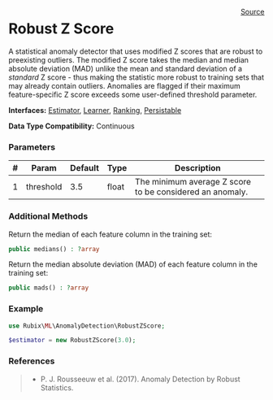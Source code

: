 <span style="float:right;"><a href="https://github.com/RubixML/RubixML/blob/master/src/AnomalyDetectors/RobustZScore.php">Source</a></span>

# Robust Z Score
A statistical anomaly detector that uses modified Z scores that are robust to preexisting outliers. The modified Z score takes the median and median absolute deviation (MAD) unlike the mean and standard deviation of a *standard* Z score - thus making the statistic more robust to training sets that may already contain outliers. Anomalies are flagged if their maximum feature-specific Z score exceeds some user-defined threshold parameter.

**Interfaces:** [Estimator](../estimator.md), [Learner](../learner.md), [Ranking](api.md#ranking), [Persistable](../persistable.md)

**Data Type Compatibility:** Continuous

### Parameters
| # | Param | Default | Type | Description |
|---|---|---|---|---|
| 1 | threshold | 3.5 | float | The minimum average Z score to be considered an anomaly. |

### Additional Methods
Return the median of each feature column in the training set:
```php
public medians() : ?array
```

Return the median absolute deviation (MAD) of each feature column in the training set:
```php
public mads() : ?array
```

### Example
```php
use Rubix\ML\AnomalyDetection\RobustZScore;

$estimator = new RobustZScore(3.0);
```

### References
>- P. J. Rousseeuw et al. (2017). Anomaly Detection by Robust Statistics.